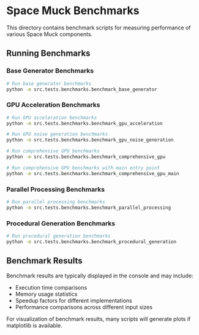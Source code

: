 # Space Muck Benchmarks

This directory contains benchmark scripts for measuring performance of various Space Muck components.

## Running Benchmarks

### Base Generator Benchmarks
```bash
# Run base generator benchmarks
python -m src.tests.benchmarks.benchmark_base_generator
```

### GPU Acceleration Benchmarks
```bash
# Run GPU acceleration benchmarks
python -m src.tests.benchmarks.benchmark_gpu_acceleration

# Run GPU noise generation benchmarks
python -m src.tests.benchmarks.benchmark_gpu_noise_generation

# Run comprehensive GPU benchmarks
python -m src.tests.benchmarks.benchmark_comprehensive_gpu

# Run comprehensive GPU benchmarks with main entry point
python -m src.tests.benchmarks.benchmark_comprehensive_gpu_main
```

### Parallel Processing Benchmarks
```bash
# Run parallel processing benchmarks
python -m src.tests.benchmarks.benchmark_parallel_processing
```

### Procedural Generation Benchmarks
```bash
# Run procedural generation benchmarks
python -m src.tests.benchmarks.benchmark_procedural_generation
```

## Benchmark Results

Benchmark results are typically displayed in the console and may include:
- Execution time comparisons
- Memory usage statistics
- Speedup factors for different implementations
- Performance comparisons across different input sizes

For visualization of benchmark results, many scripts will generate plots if matplotlib is available.
